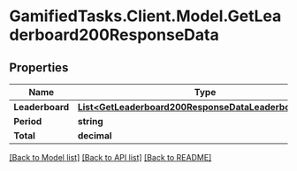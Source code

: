 # GamifiedTasks.Client.Model.GetLeaderboard200ResponseData

## Properties

Name | Type | Description | Notes
------------ | ------------- | ------------- | -------------
**Leaderboard** | [**List&lt;GetLeaderboard200ResponseDataLeaderboardInner&gt;**](GetLeaderboard200ResponseDataLeaderboardInner.md) |  | [optional] 
**Period** | **string** |  | [optional] 
**Total** | **decimal** |  | [optional] 

[[Back to Model list]](../../README.md#documentation-for-models) [[Back to API list]](../../README.md#documentation-for-api-endpoints) [[Back to README]](../../README.md)

